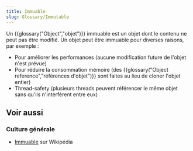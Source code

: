 ```yaml
---
title: Immuable
slug: Glossary/Immutable
---
```


Un {{glossary("Object","objet")}} immuable est un objet dont le contenu ne peut pas être modifié.
Un objet peut être immuable pour diverses raisons, par exemple :

- Pour améliorer les performances (aucune modification future de l'objet n'est prévue)
- Pour réduire la consommation mémoire (des {{glossary("Object reference","références d'objet")}} sont faites au lieu de cloner l'objet entier)
- Thread-safety (plusieurs threads peuvent référencer le même objet sans qu'ils n'interfèrent entre eux)

## Voir aussi

### Culture générale

- [Immuable](https://fr.wikipedia.org/wiki/Objet_immuable) sur Wikipédia
